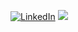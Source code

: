 [![LinkedIn](https://img.shields.io/badge/LinkedIn-%230077B5.svg?logo=linkedin&logoColor=white)](https://linkedin.com/in/leonardo-martinez-barrios/)
[![](https://visitcount.itsvg.in/api?id=LEO22555&icon=0&color=2)](https://visitcount.itsvg.in)

